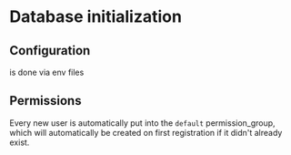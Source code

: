 # Database initialization

## Configuration 
is done via env files

## Permissions
Every new user is automatically put into the `default` permission_group, which will automatically be created on 
first registration if it didn't already exist.